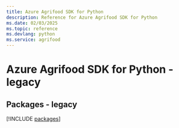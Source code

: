 ```yaml
---
title: Azure Agrifood SDK for Python
description: Reference for Azure Agrifood SDK for Python
ms.date: 02/03/2025
ms.topic: reference
ms.devlang: python
ms.service: agrifood
---
```

# Azure Agrifood SDK for Python - legacy
## Packages - legacy
[!INCLUDE [packages](agrifood-index.md)]